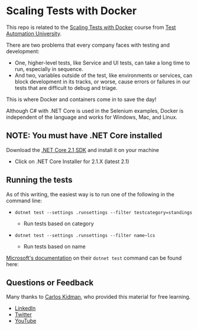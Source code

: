 # Scaling Tests with Docker
This repo is related to the [Scaling Tests with Docker] course from [Test Automation University].

There are two problems that every company faces with testing and development:

- One, higher-level tests, like Service and UI tests, can take a long time to run, especially in sequence.
- And two, variables outside of the test, like environments or services, can block development in its tracks, or worse, cause errors or failures in our tests that are difficult to debug and triage.

This is where Docker and containers come in to save the day!

Although C# with .NET Core is used in the Selenium examples, Docker is independent of the language and works for Windows, Mac, and Linux.

## NOTE: You must have .NET Core installed

Download the [.NET Core 2.1 SDK] and install it on your machine
- Click on .NET Core Installer for 2.1.X (latest 2.1)

## Running the tests

As of this writing, the easiest way is to run one of the following in the command line:

- `dotnet test --settings .runsettings --filter testcategory=standings`
    - Run tests based on category
    
- `dotnet test --settings .runsettings --filter name~lcs`
    - Run tests based on name
    
[Microsoft's documentation] on their `dotnet test` command can be found here: 

## Questions or Feedback

Many thanks to [Carlos Kidman], who provided this material for free learning.

- [LinkedIn]
- [Twitter]
- [YouTube]

[//]: # (These are reference links used in the body of this note and get stripped out when the markdown processor does its job. There is no need to format nicely because it shouldn't be seen. Thanks SO - http://stackoverflow.com/questions/4823468/store-comments-in-markdown-syntax)


   [Test Automation University]: <https://testautomationu.applitools.com>
   [Scaling Tests with Docker]: <https://testautomationu.applitools.com/scaling-tests-with-docker/>
   [Carlos Kidman]: <https://github.com/ElSnoMan>
   [Microsoft's documentation]: <https://docs.microsoft.com/en-us/dotnet/core/tools/dotnet-test?tabs=netcore21>
   [Linkedin]: <https://www.linkedin.com/in/carlos-kidman/>
   [Twitter]: <https://twitter.com/CarlosKidman>
   [YouTube]: <https://www.youtube.com/channel/UCNvYBOCETf7MByrYKDTU3fQ>
   [.NET Core 2.1 SDK]: <https://dotnet.microsoft.com/download/dotnet-core/2.1>